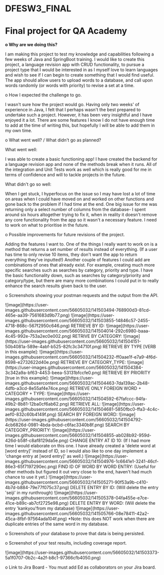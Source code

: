 # DFESW3_FINAL
<h1>Final project for QA Academy</h1>
<p></p>
<p></p>
<p><b>o	Why are we doing this?</b></p>
<p>I am making this project to test my knowledge and capabilities following a few weeks of Java and SpringBoot training.
I would like to create this project, a language revision app with CRUD functionality, to pursue a project type that 
I would be interested in as I myself love to learn languages and wish to see if I can begin to create something that I
would find useful. The app should allow users to upload words to a database, and call upon words randomly (or words
with priority) to revise a set at a time. 
<p></p>
<p>o	How I expected the challenge to go.</p>
<p>I wasn't sure how the project would go. Having only two weeks' of experience in Java, I felt that I perhaps wasn't the best
prepared to undertake such a project. However, it has been very insightful and I have enjoyed it a lot. There are some features I know I do not
have enough time to add at the time of writing this, but hopefully I will be able to add them in my own time.</p>
<p></p>
<p>o	What went well? / What didn't go as planned?</p>
<p>What went well:</p>
<p>I was able to create a basic functioning app! I have created the backend for a language revision app and none of the methods break when it runs.
All of the integration and Unit Tests work as well which is really good for me in terms of confidence and will to tackle projects in the future.</p>
<p>What didn't go so well:</p>
<p>When I get stuck, I hyperfocus on the issue so I may have lost a lot of time on areas when I could have moved on and worked on other functions
and gone back to the problem if I had time at the end. One big issue for me was returning only a select number of columns from the database- I spent around
six hours altogether trying to fix it, when in reality it doesn't remove any core functionality from the app so it wasn't a necessary feature.
I need to work on what to prioritise in the future.</p>
<p></p>
<p>o	Possible improvements for future revisions of the project.</p>
<p>Adding the features I want to. One of the things I really want to work on is a method that returns a set number of results instead of everything.
(If a user has time to only revise 10 items, they don't want the app to return everything they've inputted!)
Another couple of features I could add are combinations of ones that already exist. For example, creating much more specific searches such as searches
by category, priority and type. I have the basic functionality down, such as searches by category/priority and category/type, but there are many more
combinations I could put in to really enhance the search results given back to the user.</p>
<p></p>
<p>o	Screenshots showing your postman requests and the output from the API.</p>
<p>
![image](https://user-images.githubusercontent.com/56605032/141503494-768900d3-81cd-465e-aa39-7561683d9b77.png)
  ![image](https://user-images.githubusercontent.com/56605032/141503855-14846c57-2455-4718-868c-567f2950c646.png)
RETRIEVE BY ID:
  ![image](https://user-images.githubusercontent.com/56605032/141504014-292c6980-baaa-4c45-992e-753a2ec0e002.png)
RETRIVE BY CATEGORY:
  ![image](https://user-images.githubusercontent.com/56605032/141504151-50b4081a-589e-4abf-b525-82fc3c34710f.png)
RETRIEVE BY TYPE [VERB in this example]:
  ![image](https://user-images.githubusercontent.com/56605032/141504232-ff0aae1f-e7a9-4f6d-8598-e2732622d40e.png)
RETRIEVE BY CATEGORY_TYPE:
  ![image](https://user-images.githubusercontent.com/56605032/141504384-3c342a9a-bf63-4453-beea-53131bfccfe0.png)
RETRIEVE BY PRIORITY [true in this example]:
  ![image](https://user-images.githubusercontent.com/56605032/141504463-7da139ac-2b48-4dfb-a3cd-8e55af4e74ce.png)
RETRIEVE ONLY FOREIGN WORD + CATEGORY + TYPE:
  ![image](https://user-images.githubusercontent.com/56605032/141504592-67fafccc-94fa-49b2-8b81-12ba0cf6ab62.png)
RETRIEVE ALL:
  ![image](https://user-images.githubusercontent.com/56605032/141504681-5850fbc0-ffa3-4c4c-aef0-832c60b4149f.png)
SEARCH BY FOREIGN WORD:
  ![image](https://user-images.githubusercontent.com/56605032/141504792-4cb6826d-0981-4bda-bcbd-c6fac3340b8f.png)
SEARCH BY CATEGORY_PRIORITY:
  ![image](https://user-images.githubusercontent.com/56605032/141504855-ab028b92-959d-426d-b58f-c8af8129da5e.png)
CHANGE ENTRY AT ID 10: (If I had more time I would elaborate on this one. I have already created a 'delete word at [word entry]' instead of ID, so I would also like to one day implement a 'change entry at [word entry]' as well.)
  ![image](https://user-images.githubusercontent.com/56605032/141504976-1c6641e1-3241-46cf-86e3-65f7197290ec.png)
FIND ID OF WORD BY WORD ENTRY: (Useful for other methods but figured it out very close to the end, haven't had much chance to use it yet.)
  ![image](https://user-images.githubusercontent.com/56605032/141505271-90f53a9b-c410-4b7d-b884-79e77f075c37.png)
DELETE ENTRY BY ID: (Will delete the entry 'seiji' in my runthrough)
  ![image](https://user-images.githubusercontent.com/56605032/141505378-04fa455e-e7ce-41ce-b89c-ab7cf2725e98.png)
DELETE ENTRY BY WORD: (Will delete the entry 'kankyou'from my database)
  ![image](https://user-images.githubusercontent.com/56605032/141505766-08e78411-42a2-45ca-8fbf-97564ada104f.png)
*Note: this does NOT work when there are duplicate entries of the same word in my database.
</p>
<p>o	Screenshots of your database to prove that data is being persisted.</p>
<p></p>
<p>o	Screenshot of your test results, including coverage report.</p>
![image](https://user-images.githubusercontent.com/56605032/141503373-5a1f0707-0b2c-4a2f-b8c1-97366cfb4050.png)

<p></p>
<p>o	Link to Jira Board - You must add Ed as collaborators on your Jira board.</p>
<p></p>
